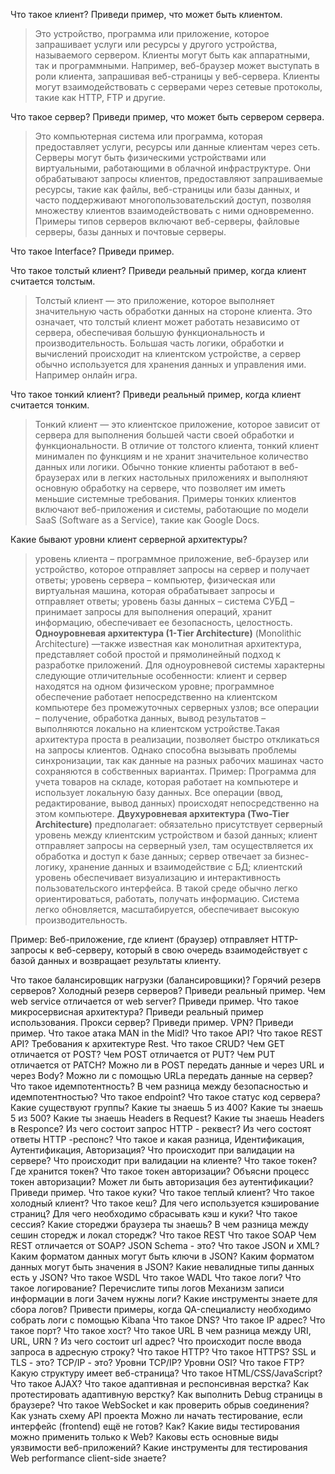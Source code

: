 Что такое клиент? Приведи пример, что может быть клиентом.
> Это устройство, программа или приложение, которое запрашивает услуги или ресурсы у другого устройства, называемого сервером. Клиенты могут быть как аппаратными, так и программными. Например, веб-браузер может выступать в роли клиента, запрашивая веб-страницы у веб-сервера. Клиенты могут взаимодействовать с серверами через сетевые протоколы, такие как HTTP, FTP и другие.

Что такое сервер? Приведи пример, что может быть сервером сервера.
> Это компьютерная система или программа, которая предоставляет услуги, ресурсы или данные клиентам через сеть. Серверы могут быть физическими устройствами или виртуальными, работающими в облачной инфраструктуре. Они обрабатывают запросы клиентов, предоставляют запрашиваемые ресурсы, такие как файлы, веб-страницы или базы данных, и часто поддерживают многопользовательский доступ, позволяя множеству клиентов взаимодействовать с ними одновременно. Примеры типов серверов включают веб-серверы, файловые серверы, базы данных и почтовые серверы. 

Что такое Interface? Приведи пример.
>

Что такое толстый клиент? Приведи реальный пример, когда клиент считается толстым.
> Толстый клиент — это приложение, которое выполняет значительную часть обработки данных на стороне клиента. Это означает, что толстый клиент может работать независимо от сервера, обеспечивая большую функциональность и производительность. Большая часть логики, обработки и вычислений происходит на клиентском устройстве, а сервер обычно используется для хранения данных и управления ими. Например онлайн игра.

Что  такое тонкий клиент? Приведи реальный пример, когда клиент считается тонким.
> Тонкий клиент — это клиентское приложение, которое зависит от сервера для выполнения большей части своей обработки и функциональности. В отличие от толстого клиента, тонкий клиент минимален по функциям и не хранит значительное количество данных или логики. Обычно тонкие клиенты работают в веб-браузерах или в легких настольных приложениях и выполняют основную обработку на сервере, что позволяет им иметь меньшие системные требования. Примеры тонких клиентов включают веб-приложения и системы, работающие по модели SaaS (Software as a Service), такие как Google Docs.

Какие бывают уровни клиент серверной архитектуры?
> уровень клиента – программное приложение, веб-браузер или устройство, которое отправляет запросы на сервер и получает ответы;
уровень сервера – компьютер, физическая или виртуальная машина, которая обрабатывает запросы и отправляет ответы;
уровень базы данных – система СУБД – принимает запросы для выполнения операций, хранит информацию, обеспечивает ее безопасность, целостность.
    **Одноуровневая архитектура (1-Tier Architecture)**
    (Monolithic Architecture) —также известная как монолитная архитектура, представляет собой простой и прямолинейный подход к разработке приложений. Для одноуровневой системы характерны следующие отличительные особенности:
    клиент и сервер находятся на одном физическом уровне;
    программное обеспечение работает непосредственно на клиентском компьютере без промежуточных серверных узлов;
    все операции – получение, обработка данных, вывод результатов – выполняются локально на клиентском устройстве.Такая архитектура проста в реализации, позволяет быстро откликаться на запросы клиентов. Однако способна вызывать проблемы синхронизации, так как данные на разных рабочих машинах часто сохраняются в собственных вариантах.
    Пример: Программа для учета товаров на складе, которая работает на компьютере и использует локальную базу данных. Все операции (ввод, редактирование, вывод данных) происходят непосредственно на этом компьютере.
    **Двухуровневая архитектура (Two-Tier Architecture)**  предполагает:
    обязательно присутствует серверный уровень между клиентским устройством и базой данных;
    клиент отправляет запросы на серверный узел, там осуществляется их обработка и доступ к базе данных;
    сервер отвечает за бизнес-логику, хранение данных и взаимодействие с БД;
    клиентский уровень обеспечивает визуализацию и интерактивность пользовательского интерфейса.
    В такой среде обычно легко ориентироваться, работать, получать информацию. Система легко обновляется, масштабируется, обеспечивает высокую производительность.

Пример: Веб-приложение, где клиент (браузер) отправляет HTTP-запросы к веб-серверу, который в свою очередь взаимодействует с базой данных и возвращает результаты клиенту.



Что такое балансировщик нагрузки (балансировщики)?
Горячий резерв серверов? Холодный резерв серверов? Приведи реальный пример. 
Чем web service отличается от web server? Приведи пример.
Что такое микросервисная архитектура? Приведи реальный пример использования.
Прокси сервер? Приведи пример.
VPN? Приведи пример.
Что такое атака MAN in the Midl?
Что такое API?
Что такое REST API?
Требования к архитектуре Rest.
Что такое CRUD?
Чем GET отличается от POST?
Чем POST отличается от PUT?
Чем PUT отличается от PATCH?
Можно ли в POST передать данные и через URL и через Body?
Можно ли с помощью URLa передать данные на сервер?
Что такое идемпотентность?
В чем разница между безопасностью и идемпотентностью?
Что такое endpoint?
Что такое статус код сервера?
Какие существуют группы?
Какие ты знаешь 5 из 400?
Какие ты знаешь 5 из 500?
Какие ты знаешь Headers в Request?
Какие ты знаешь Headers в Responce?
Из чего состоит запрос HTTP - реквест?
Из чего состоят ответы HTTP -респонс?
Что такое и какая разница, Идентификация, Аутентификация, Авторизация?
Что происходит при валидации на сервере?
Что происходит при валидации на клиенте?
Что такое токен?
Где хранится токен?
Что такое токен авторизации? Объясни процесс токен авторизации?
Может ли быть авторизация без аутентификации? Приведи пример.
Что такое куки?
Что такое теплый клиент?
Что такое холодный клиент?
Что такое кеш?
Для чего используется кэширование страниц?
Для чего необходимо сбрасывать кэш и куки?
Что такое сессия?
Какие стореджи браузера ты знаешь?
В чем разница между сешин сторедж и локал сторедж?
Что такое REST 
Что такое SOAP
Чем REST отличается от SOAP?
JSON Schema - это?
Что такое JSON и XML?
Каким форматом данных могут быть ключи в JSON?
Каким форматом данных могут быть значения в JSON?
Какие невалидные типы данных есть у JSON?
Что такое WSDL
Что такое WADL
Что такое логи?
Что такое логирование?
Перечислите типы логов
Механизм записи информации в логи
Зачем нужны логи? Какие инструменты знаете для сбора логов?
Привести примеры, когда QA-специалисту необходимо собрать логи с помощью Kibana
Что такое DNS?
Что такое IP адрес?
Что такое порт?
Что такое хост?
Что такое URL
В чем разница между URI, URL, URN ?
Из чего состоит url адрес?
Что происходит после ввода запроса в адресную строку?
Что такое HTTP?
Что такое HTTPS?
SSL и TLS - это?
TCP/IP - это?
Уровни TCP/IP?
Уровни OSI?
Что такое FTP?
Какую структуру имеет веб-страница?
Что такое HTML/CSS/JavaScript?
Что такое AJAX?
Что такое адаптивная и респонсивная верстка?
Как протестировать адаптивную верстку?
Как выполнить Debug страницы в браузере?
Что такое WebSocket и как проверить обрыв соединения?
Как узнать схему API проекта
Можно ли начать тестирование, если интерфейс (frontend) ещё не готов? Как?
Какие виды тестирования можно применить только к Web?
Каковы есть основные виды уязвимости веб-приложений?
Какие инструменты для тестирования Web performance client-side знаете?
